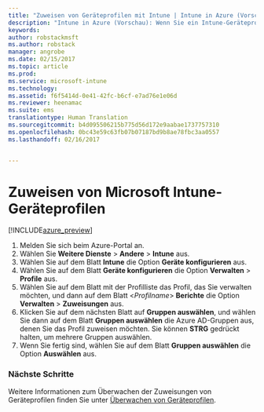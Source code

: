 ```yaml
---
title: "Zuweisen von Geräteprofilen mit Intune | Intune in Azure (Vorschau) | Microsoft Docs"
description: "Intune in Azure (Vorschau): Wenn Sie ein Intune-Geräteprofil erstellt haben, erfahren Sie in diesem Thema, wie Sie es Geräten zuweisen."
keywords: 
author: robstackmsft
ms.author: robstack
manager: angrobe
ms.date: 02/15/2017
ms.topic: article
ms.prod: 
ms.service: microsoft-intune
ms.technology: 
ms.assetid: f6f5414d-0e41-42fc-b6cf-e7ad76e1e06d
ms.reviewer: heenamac
ms.suite: ems
translationtype: Human Translation
ms.sourcegitcommit: b4d095506215b775d56d172e9aabae1737757310
ms.openlocfilehash: 0bc43e59c63fb07b07187bd9b8ae78fbc3aa0557
ms.lasthandoff: 02/16/2017


---
```


# <a name="how-to-assign-microsoft-intune-device-profiles"></a>Zuweisen von Microsoft Intune-Geräteprofilen

[!INCLUDE[azure_preview](../includes/azure_preview.md)]


1. Melden Sie sich beim Azure-Portal an.
2. Wählen Sie **Weitere Dienste** > **Andere** > **Intune** aus.
3. Wählen Sie auf dem Blatt **Intune** die Option **Geräte konfigurieren** aus.
1. Wählen Sie auf dem Blatt **Geräte konfigurieren** die Option **Verwalten** > **Profile** aus.
2. Wählen Sie auf dem Blatt mit der Profilliste das Profil, das Sie verwalten möchten, und dann auf dem Blatt <*Profilname*> **Berichte** die Option **Verwalten** > **Zuweisungen** aus.
3. Klicken Sie auf dem nächsten Blatt auf **Gruppen auswählen**, und wählen Sie dann auf dem Blatt **Gruppen auswählen** die Azure AD-Gruppen aus, denen Sie das Profil zuweisen möchten. Sie können **STRG** gedrückt halten, um mehrere Gruppen auswählen.
4. Wenn Sie fertig sind, wählen Sie auf dem Blatt **Gruppen auswählen** die Option **Auswählen** aus.

### <a name="next-steps"></a>Nächste Schritte
Weitere Informationen zum Überwachen der Zuweisungen von Geräteprofilen finden Sie unter [Überwachen von Geräteprofilen](how-to-monitor-device-profiles.md).

